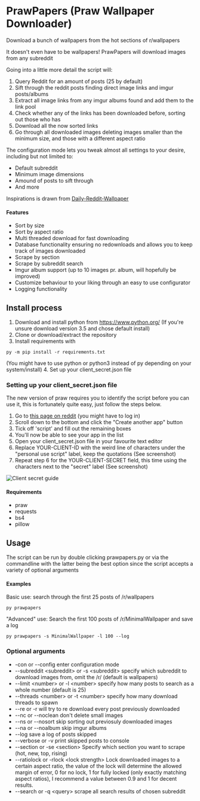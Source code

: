 # PrawPapers (Praw Wallpaper Downloader)

Download a bunch of wallpapers from the hot sections of r/wallpapers

It doesn't even have to be wallpapers! PrawPapers will download images from any subreddit

Going into a little more detail the script will:

1. Query Reddit for an amount of posts (25 by default)
2. Sift through the reddit posts finding direct image links and imgur posts/albums
3. Extract all image links from any imgur albums found and add them to the link pool
4. Check whether any of the links has been downloaded before, sorting out those who has
5. Download all the now sorted links
6. Go through all downloaded images deleting images smaller than the minimum size, and those with a different aspect ratio

The configuration mode lets you tweak almost all settings to your desire, including but not limited to:
* Default subreddit
* Minimum image dimensions
* Amound of posts to sift through
* And more

Inspirations is drawn from [Daily-Reddit-Wallpaper](https://github.com/ssimunic/Daily-Reddit-Wallpaper)

#### Features
* Sort by size
* Sort by aspect ratio
* Multi threaded download for fast downloading
* Database functionality ensuring no redownloads and allows you to keep track of images downloaded
* Scrape by section
* Scrape by subreddit search
* Imgur album support (up to 10 images pr. album, will hopefully be improved)
* Customize behaviour to your liking through an easy to use configurator
* Logging functionality

## Install process
1. Download and install python from https://www.python.org/ (If you're unsure download version 3.5 and chose default install)
2. Clone or download/extract the repository
3. Install requirements with
```
py -m pip install -r requirements.txt
```
(You might have to use python or python3 instead of py depending on your system/install)
4. Set up your client_secret.json file

### Setting up your client_secret.json file
The new version of praw requires you to identify the script before you can use it, this is fortunately quite easy, just follow the steps below.
1. Go to [this page on reddit](https://www.reddit.com/prefs/apps/) (you might have to log in)
2. Scroll down to the bottom and click the "Create another app" button
3. Tick off 'script' and fill out the remaining boxes
4. You'll now be able to see your app in the list
5. Open your client_secret.json file in your favourite text editor
6. Replace YOUR-CLIENT-ID with the weird line of characters under the "personal use script" label, keep the quotations (See screenshot)
7. Repeat step 6 for the YOUR-CLIENT-SECRET field, this time using the characters next to the "secret" label (See screenshot)

![Client secret guide](https://raw.githubusercontent.com/nikolajlauridsen/PrawWallpaperDownloader/master/documentation/client_secret_guide.png)

#### Requirements
* praw
* requests
* bs4
* pillow

## Usage
The script can be run by double clicking prawpapers.py or via the commandline with the latter being the best option since the script accepts a variety of optional arguments

#### Examples
Basic use: search through the first 25 posts of /r/wallpapers
```
py prawpapers
```
"Advanced" use: Search the first 100 posts of /r/MinimalWallpaper and save a log
```
py prawpapers -s MinimalWallpaper -l 100 --log
```

### Optional arguments
* -con or --config enter configuration mode
* --subreddit \<subreddit> or -s \<subreddit> specify which subreddit to download images from, omit the /r/ (default is wallpapers)
* --limit \<number> or -l \<number> specify how many posts to search as a whole number (default is 25)
* --threads \<number> or -t \<number> specify how many download threads to spawn
* --re or -r will try to re download every post previously downloaded
* --nc or --noclean don't delete small images
* --ns or --nosort skip sorting out previosuly downloaded images
* --na or --noalbum skip imgur albums
* --log save a log of posts skipped
* --verbose or -v print skipped posts to console
* --section or -se \<section> Specify which section you want to scrape (hot, new, top, rising)
* --ratiolock or -rlock \<lock strength> Lock downloaded images to a certain aspect ratio, the value of the lock will determine the allowed margin of error, 0 for no lock, 1 for fully locked (only exactly matching aspect ratios), I recommend a value between 0.9 and 1 for decent results.
* --search or -q \<query> scrape all search results of chosen subreddit